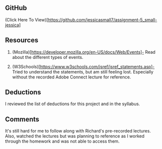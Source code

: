 ## GitHub
(Click Here To View)[https://github.com/jessicasmall7/assignment-5_small-jessica]


## Resources
1. (Mozilla)[https://developer.mozilla.org/en-US/docs/Web/Events]- Read about the different types of events.

2. (W3Schools)[https://www.w3schools.com/jsref/jsref_statements.asp]- Tried to understand the statements, but am still feeling lost. Especially without the recorded Adobe Connect lecture for reference.


## Deductions
I reviewed the list of deductions for this project and in the syllabus.

## Comments
It's still hard for me to follow along with Richard's pre-recorded lectures. Also, watched the lectures but was planning to reference as I worked through the homework and was not able to access them.
